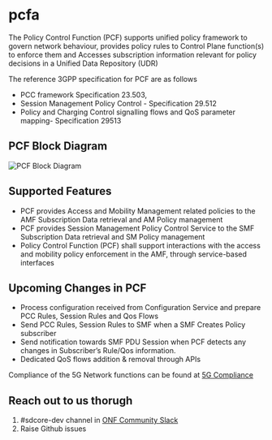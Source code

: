<!--
SPDX-FileCopyrightText: 2021 Open Networking Foundation <info@opennetworking.org>
Copyright 2019 free5GC.org

SPDX-License-Identifier: Apache-2.0

-->

# pcfa

The Policy Control Function (PCF) supports unified policy framework to govern network behaviour, 
provides policy rules to Control Plane function(s) to enforce them and Accesses subscription information
relevant for policy decisions in a Unified Data Repository (UDR)

The reference 3GPP specification for PCF are as follows
- PCC framework Specification 23.503,
- Session Management Policy Control - Specification 29.512
- Policy and Charging Control signalling flows and QoS parameter mapping- Specification 29513


## PCF Block Diagram
![PCF Block Diagram](/docs/images/README-PCF.png)

## Supported Features
- PCF provides Access and Mobility Management related policies to the AMF Subscription Data retrieval and AM Policy management
- PCF provides Session Management Policy Control Service to the SMF Subscription Data retrieval and SM Policy management
- Policy Control Function (PCF) shall support interactions with the access and mobility policy enforcement in the AMF, through service-based interfaces

## Upcoming Changes in PCF
- Process configuration received from Configuration Service and prepare PCC Rules, Session Rules and Qos Flows 
- Send PCC Rules, Session Rules to SMF when a SMF Creates Policy subscriber
- Send notification towards SMF PDU Session when PCF detects any changes in Subscriber’s Rule/Qos information.
- Dedicated QoS flows addition  & removal through APIs



Compliance of the 5G Network functions can be found at [5G Compliance ](https://docs.sd-core.opennetworking.org/master/overview/3gpp-compliance-5g.html)

## Reach out to us thorugh 

1. #sdcore-dev channel in [ONF Community Slack](https://onf-community.slack.com/)
2. Raise Github issues
